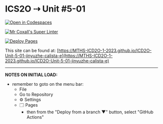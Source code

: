 # ICS2O ⇢ Unit #5-01

[![Open in Codespaces](https://classroom.github.com/assets/launch-codespace-7f7980b617ed060a017424585567c406b6ee15c891e84e1186181d67ecf80aa0.svg)](https://classroom.github.com/open-in-codespaces?assignment_repo_id=14840391)

[![Mr Coxall's Super Linter](https://github.com/MTHS-ICD2O-1-2023/ICD2O-Unit-5-01-jinyuzhe-calista-e/workflows/Mr%20Coxall's%20Super%20Linter/badge.svg)](https://github.com/MTHS-ICD2O-1-2023/ICD2O-Unit-5-01-jinyuzhe-calista-e/actions)

[![Deploy Pages](https://github.com/MTHS-ICD2O-1-2023/ICD2O-Unit-5-01-jinyuzhe-calista-e/workflows/Deploy%20Pages/badge.svg)](https://github.com/MTHS-ICD2O-1-2023/ICD2O-Unit-5-01-jinyuzhe-calista-e/actions)

This site can be found at: [https://MTHS-ICD2O-1-2023.github.io/ICD2O-Unit-5-01-jinyuzhe-calista-e](https://MTHS-ICD2O-1-2023.github.io/ICD2O-Unit-5-01-jinyuzhe-calista-e)

---

**NOTES ON INITIAL LOAD:**
- remember to goto on the menu bar:
  - File
  - Go to Repository
  - ⚙ Settings
  - 🗔 Pages
    - then from the "Deploy from a branch ▼" button, select "GitHub Actions"
